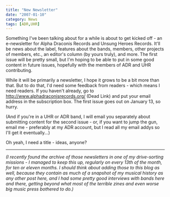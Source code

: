 ```yaml
---
title: "New Newsletter"
date: "2007-01-10"
category: News
tags: [ADR,UHR]
---
```


Something I've been talking about for a while is about to get kicked off - an e-newsletter for Alpha Draconis Records and Unsung Heroes Records. It'll be news about the label, features about the bands, members, other projects of members, etc., an editor's column (by yours truly), and more. The first issue will be pretty small, but I'm hoping to be able to put in some good content in future issues, hopefully with the members of ADR and UHR contributing.

While it will be primarily a newsletter, I hope it grows to be a bit more than that. But to do that, I'd need some feedback from readers - which means I need readers. If you haven't already, go to http://www.alphadraconisrecords.org/ (Dead Link) and put your email address in the subscription box. The first issue goes out on January 13, so hurry.

(And if you're in a UHR or ADR band, I will email you separately about submitting content for the second issue - or, if you want to jump the gun, email me - preferably at my ADR account, but I read all my email addys so I'll get it eventually...)

Oh yeah, I need a title - ideas, anyone?

***

*(I recently found the archive of those newsletters in one of my drive-sorting missions - I managed to keep this up, regularly on every 13th of the month, for ten or eleven months. I should think about adding those to this blog as well, because they contain as much of a snapshot of my musical history as any other post here, and I had some pretty good interviews with bands here and there, getting beyond what most of the terrible zines and even worse big music press bothered to do.)*
